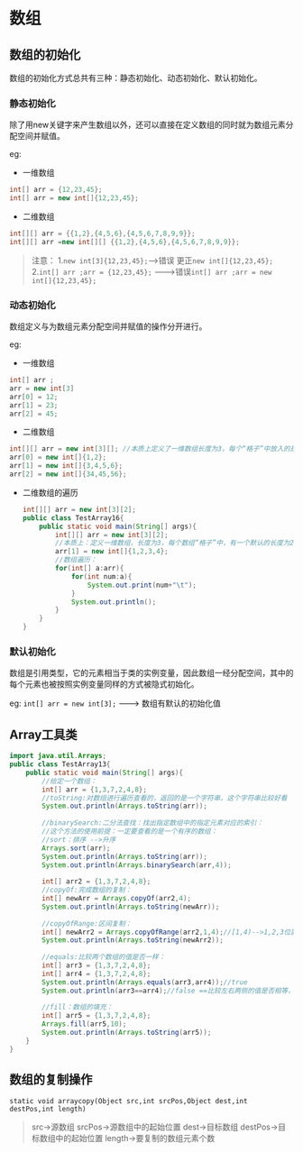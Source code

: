 # 数组
## 数组的初始化
数组的初始化方式总共有三种：静态初始化、动态初始化、默认初始化。
### 静态初始化
  除了用new关键字来产生数组以外，还可以直接在定义数组的同时就为数组元素分配空间并赋值。

eg:
* 一维数组
```java
int[] arr = {12,23,45};
int[] arr = new int[]{12,23,45};
```
* 二维数组
```java
int[][] arr = {{1,2},{4,5,6},{4,5,6,7,8,9,9}};
int[][] arr =new int[][] {{1,2},{4,5,6},{4,5,6,7,8,9,9}};
```
>注意：
1.`new int[3]{12,23,45};`-->错误 更正`new int[]{12,23,45};`
2.`int[] arr ;arr = {12,23,45};`  --->错误`int[] arr ;arr = new int[]{12,23,45};`

### 动态初始化
数组定义与为数组元素分配空间并赋值的操作分开进行。

eg:
* 一维数组
```java
int[] arr ;
arr = new int[3]
arr[0] = 12;
arr[1] = 23;
arr[2] = 45;
```
* 二维数组
```java
int[][] arr = new int[3][]; //本质上定义了一维数组长度为3，每个“格子”中放入的是一个数组
arr[0] = new int[]{1,2};
arr[1] = new int[]{3,4,5,6};
arr[2] = new int[]{34,45,56};
```
  * 二维数组的遍历
    ```java
    int[][] arr = new int[3][2];
    public class TestArray16{
        public static void main(String[] args){
            int[][] arr = new int[3][2];
            //本质上：定义一维数组，长度为3，每个数组“格子”中，有一个默认的长度为2的数组：
            arr[1] = new int[]{1,2,3,4};
            //数组遍历：
            for(int[] a:arr){
                for(int num:a){
                    System.out.print(num+"\t");
                }
                System.out.println();
            }
        }
    }
    ```

### 默认初始化
数组是引用类型，它的元素相当于类的实例变量，因此数组一经分配空间，其中的每个元素也被按照实例变量同样的方式被隐式初始化。

eg:
`int[] arr = new int[3];`   ---> 数组有默认的初始化值

## Array工具类
```java
import java.util.Arrays;
public class TestArray13{
    public static void main(String[] args){
        //给定一个数组：
        int[] arr = {1,3,7,2,4,8};
        //toString:对数组进行遍历查看的，返回的是一个字符串，这个字符串比较好看
        System.out.println(Arrays.toString(arr));
        
        //binarySearch:二分法查找：找出指定数组中的指定元素对应的索引：
        //这个方法的使用前提：一定要查看的是一个有序的数组：
        //sort：排序 -->升序
        Arrays.sort(arr);
        System.out.println(Arrays.toString(arr));
        System.out.println(Arrays.binarySearch(arr,4));
        
        int[] arr2 = {1,3,7,2,4,8};
        //copyOf:完成数组的复制：
        int[] newArr = Arrays.copyOf(arr2,4);
        System.out.println(Arrays.toString(newArr));
        
        //copyOfRange:区间复制：
        int[] newArr2 = Arrays.copyOfRange(arr2,1,4);//[1,4)-->1,2,3位置
        System.out.println(Arrays.toString(newArr2));
        
        //equals:比较两个数组的值是否一样：
        int[] arr3 = {1,3,7,2,4,8};
        int[] arr4 = {1,3,7,2,4,8};
        System.out.println(Arrays.equals(arr3,arr4));//true
        System.out.println(arr3==arr4);//false ==比较左右两侧的值是否相等，比较的是左右的地址值，返回结果一定是false
        
        //fill：数组的填充：
        int[] arr5 = {1,3,7,2,4,8};
        Arrays.fill(arr5,10);
        System.out.println(Arrays.toString(arr5));
    }
}
```
##  数组的复制操作
`static void arraycopy(Object src,int srcPos,Object dest,int destPos,int length)`
>src->源数组
srcPos->源数组中的起始位置
dest->目标数组
destPos->目标数组中的起始位置
length->要复制的数组元素个数